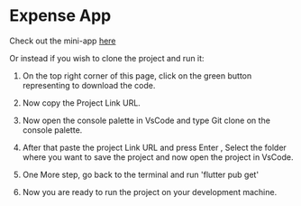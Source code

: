 # Expense App

Check out the mini-app [here](https://github.com/surafelMelese/expense/raw/master/expenses.apk)

Or instead if you wish to clone the project and run it:


1. On the top right corner of this page, click on the green button representing to download the code.

2. Now copy the Project Link URL.

3. Now open the console palette in VsCode and type Git clone on the console palette.

4. After that paste the project Link URL and press Enter , Select the folder where you want to save the project and now open the project in VsCode.

5. One More step, go back to the terminal and run 'flutter pub get'

6. Now you are ready to run the project on your development machine. 
